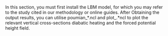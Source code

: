In this section, you must first install the LBM model, for which you may refer to the study cited in our methodology or online guides. After Obtaining the output results, you can utilise poumian_*.ncl and plot_.*ncl to plot the relevant vertical cross-sections diabatic heating and the forced potential height field.
